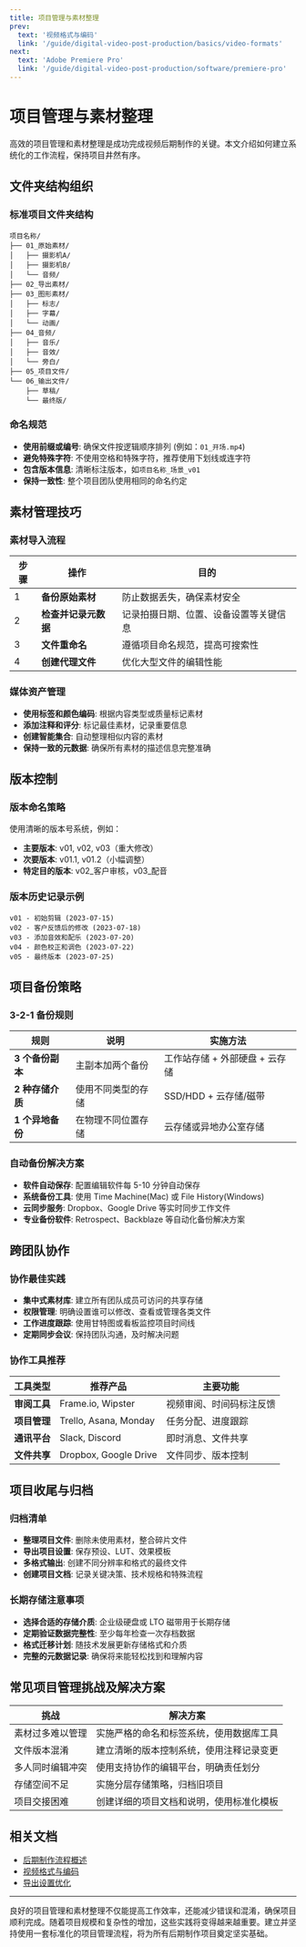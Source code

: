 ```yaml
---
title: 项目管理与素材整理
prev:
  text: '视频格式与编码'
  link: '/guide/digital-video-post-production/basics/video-formats'
next:
  text: 'Adobe Premiere Pro'
  link: '/guide/digital-video-post-production/software/premiere-pro'
---
```


# 项目管理与素材整理

高效的项目管理和素材整理是成功完成视频后期制作的关键。本文介绍如何建立系统化的工作流程，保持项目井然有序。

## 文件夹结构组织

### 标准项目文件夹结构
```
项目名称/
├── 01_原始素材/
│   ├── 摄影机A/
│   ├── 摄影机B/
│   └── 音频/
├── 02_导出素材/
├── 03_图形素材/
│   ├── 标志/
│   ├── 字幕/
│   └── 动画/
├── 04_音频/
│   ├── 音乐/
│   ├── 音效/
│   └── 旁白/
├── 05_项目文件/
└── 06_输出文件/
    ├── 草稿/
    └── 最终版/
```

### 命名规范
- **使用前缀或编号**: 确保文件按逻辑顺序排列 (例如：`01_开场.mp4`)
- **避免特殊字符**: 不使用空格和特殊字符，推荐使用下划线或连字符
- **包含版本信息**: 清晰标注版本，如`项目名称_场景_v01`
- **保持一致性**: 整个项目团队使用相同的命名约定

## 素材管理技巧

### 素材导入流程

| 步骤 | 操作 | 目的 |
|------|------|------|
| 1 | **备份原始素材** | 防止数据丢失，确保素材安全 |
| 2 | **检查并记录元数据** | 记录拍摄日期、位置、设备设置等关键信息 |
| 3 | **文件重命名** | 遵循项目命名规范，提高可搜索性 |
| 4 | **创建代理文件** | 优化大型文件的编辑性能 |

### 媒体资产管理
- **使用标签和颜色编码**: 根据内容类型或质量标记素材
- **添加注释和评分**: 标记最佳素材，记录重要信息
- **创建智能集合**: 自动整理相似内容的素材
- **保持一致的元数据**: 确保所有素材的描述信息完整准确

## 版本控制

### 版本命名策略
使用清晰的版本号系统，例如：
- **主要版本**: v01, v02, v03（重大修改）
- **次要版本**: v01.1, v01.2（小幅调整）
- **特定目的版本**: v02_客户审核，v03_配音

### 版本历史记录示例
```
v01 - 初始剪辑 (2023-07-15)
v02 - 客户反馈后的修改 (2023-07-18)
v03 - 添加音效和配乐 (2023-07-20)
v04 - 颜色校正和调色 (2023-07-22)
v05 - 最终版本 (2023-07-25)
```

## 项目备份策略

### 3-2-1 备份规则
| 规则 | 说明 | 实施方法 |
|------|------|---------|
| **3 个备份副本** | 主副本加两个备份 | 工作站存储 + 外部硬盘 + 云存储 |
| **2 种存储介质** | 使用不同类型的存储 | SSD/HDD + 云存储/磁带 |
| **1 个异地备份** | 在物理不同位置存储 | 云存储或异地办公室存储 |

### 自动备份解决方案
- **软件自动保存**: 配置编辑软件每 5-10 分钟自动保存
- **系统备份工具**: 使用 Time Machine(Mac) 或 File History(Windows)
- **云同步服务**: Dropbox、Google Drive 等实时同步工作文件
- **专业备份软件**: Retrospect、Backblaze 等自动化备份解决方案

## 跨团队协作

### 协作最佳实践
- **集中式素材库**: 建立所有团队成员可访问的共享存储
- **权限管理**: 明确设置谁可以修改、查看或管理各类文件
- **工作进度跟踪**: 使用甘特图或看板监控项目时间线
- **定期同步会议**: 保持团队沟通，及时解决问题

### 协作工具推荐

| 工具类型 | 推荐产品 | 主要功能 |
|---------|---------|---------|
| **审阅工具** | Frame.io, Wipster | 视频审阅、时间码标注反馈 |
| **项目管理** | Trello, Asana, Monday | 任务分配、进度跟踪 |
| **通讯平台** | Slack, Discord | 即时消息、文件共享 |
| **文件共享** | Dropbox, Google Drive | 文件同步、版本控制 |

## 项目收尾与归档

### 归档清单
- **整理项目文件**: 删除未使用素材，整合碎片文件
- **导出项目设置**: 保存预设、LUT、效果模板
- **多格式输出**: 创建不同分辨率和格式的最终文件
- **创建项目文档**: 记录关键决策、技术规格和特殊流程

### 长期存储注意事项
- **选择合适的存储介质**: 企业级硬盘或 LTO 磁带用于长期存储
- **定期验证数据完整性**: 至少每年检查一次存档数据
- **格式迁移计划**: 随技术发展更新存储格式和介质
- **完整的元数据记录**: 确保将来能轻松找到和理解内容

## 常见项目管理挑战及解决方案

| 挑战 | 解决方案 |
|------|---------|
| 素材过多难以管理 | 实施严格的命名和标签系统，使用数据库工具 |
| 文件版本混淆 | 建立清晰的版本控制系统，使用注释记录变更 |
| 多人同时编辑冲突 | 使用支持协作的编辑平台，明确责任划分 |
| 存储空间不足 | 实施分层存储策略，归档旧项目 |
| 项目交接困难 | 创建详细的项目文档和说明，使用标准化模板 |

## 相关文档
- [后期制作流程概述](/guide/digital-video-post-production/basics/workflow-overview)
- [视频格式与编码](/guide/digital-video-post-production/basics/video-formats)
- [导出设置优化](/guide/digital-video-post-production/output/export-settings)

---

良好的项目管理和素材整理不仅能提高工作效率，还能减少错误和混淆，确保项目顺利完成。随着项目规模和复杂性的增加，这些实践将变得越来越重要。建立并坚持使用一套标准化的项目管理流程，将为所有后期制作项目奠定坚实基础。
